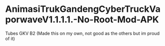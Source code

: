 # AnimasiTrukGandengCyberTruckVaporwaveV1.1.1.1.-No-Root-Mod-APK
Tubes GKV B2 (Made this on my own, not good as the others but im proud of it) 
